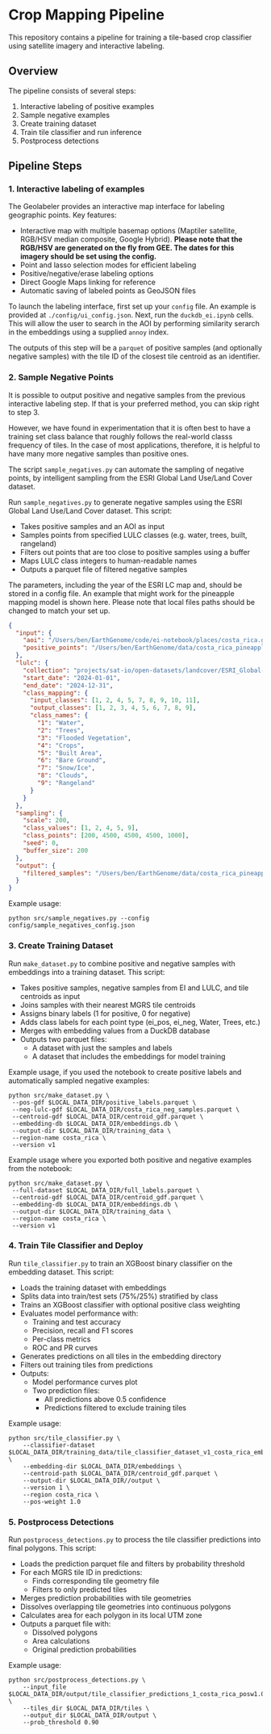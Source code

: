 # Crop Mapping Pipeline

This repository contains a pipeline for training a tile-based crop classifier using satellite imagery and interactive labeling.

## Overview

The pipeline consists of several steps:

1. Interactive labeling of positive examples
2. Sample negative examples
3. Create training dataset
4. Train tile classifier and run inference
5. Postprocess detections

## Pipeline Steps

### 1. Interactive labeling of examples
The Geolabeler provides an interactive map interface for labeling geographic points. Key features:

- Interactive map with multiple basemap options (Maptiler satellite, RGB/HSV median composite, Google Hybrid). **Please note that the RGB/HSV are generated on the fly from GEE. The dates for this imagery should be set using the config.**
- Point and lasso selection modes for efficient labeling
- Positive/negative/erase labeling options
- Direct Google Maps linking for reference
- Automatic saving of labeled points as GeoJSON files

To launch the labeling interface, first set up your `config` file. An example is provided at `./config/ui_config.json`. Next, run the `duckdb_ei.ipynb` cells. This will allow the user to search in the AOI by performing similarity serarch in the embeddings using a supplied `annoy` index.

The outputs of this step will be a `parquet` of positive samples (and optionally negative samples) with the tile ID of the closest tile centroid as an identifier.

### 2. Sample Negative Points

It is possible to output positive and negative samples from the previous interactive labeling step. If that is your preferred method, you can skip right to step 3.

However, we have found in experimentation that it is often best to have a training set class balance that roughly follows the real-world classs frequency of tiles. In the case of most applications, therefore, it is helpful to have many more negative samples than positive ones. 

The script `sample_negatives.py` can automate the sampling of negative points, by intelligent sampling from the ESRI Global Land Use/Land Cover dataset.

Run `sample_negatives.py` to generate negative samples using the ESRI Global Land Use/Land Cover dataset. This script:

- Takes positive samples and an AOI as input
- Samples points from specified LULC classes (e.g. water, trees, built, rangeland)
- Filters out points that are too close to positive samples using a buffer
- Maps LULC class integers to human-readable names
- Outputs a parquet file of filtered negative samples

The parameters, including the year of the ESRI LC map and, should be stored in a config file. An example that might work for the pineapple mapping model is shown here. Please note that local files paths should be changed to match your set up.

```json
{
  "input": {
    "aoi": "/Users/ben/EarthGenome/code/ei-notebook/places/costa_rica.geojson",
    "positive_points": "/Users/ben/EarthGenome/data/costa_rica_pineapple/positive_labels.parquet"
  },
  "lulc": {
    "collection": "projects/sat-io/open-datasets/landcover/ESRI_Global-LULC_10m_TS",
    "start_date": "2024-01-01",
    "end_date": "2024-12-31",
    "class_mapping": {
      "input_classes": [1, 2, 4, 5, 7, 8, 9, 10, 11],
      "output_classes": [1, 2, 3, 4, 5, 6, 7, 8, 9],
      "class_names": {
        "1": "Water",
        "2": "Trees",
        "3": "Flooded Vegetation",
        "4": "Crops",
        "5": "Built Area",
        "6": "Bare Ground",
        "7": "Snow/Ice",
        "8": "Clouds",
        "9": "Rangeland"
      }
    }
  },
  "sampling": {
    "scale": 200,
    "class_values": [1, 2, 4, 5, 9],
    "class_points": [200, 4500, 4500, 4500, 1000],
    "seed": 0,
    "buffer_size": 200
  },
  "output": {
    "filtered_samples": "/Users/ben/EarthGenome/data/costa_rica_pineapple/costa_rica_neg_samples.parquet"
  }
} 
```

Example usage:

```
python src/sample_negatives.py --config config/sample_negatives_config.json
```

### 3. Create Training Dataset

Run `make_dataset.py` to combine positive and negative samples with embeddings into a training dataset. This script:

- Takes positive samples, negative samples from EI and LULC, and tile centroids as input
- Joins samples with their nearest MGRS tile centroids 
- Assigns binary labels (1 for positive, 0 for negative)
- Adds class labels for each point type (ei_pos, ei_neg, Water, Trees, etc.)
- Merges with embedding values from a DuckDB database
- Outputs two parquet files:
  - A dataset with just the samples and labels
  - A dataset that includes the embeddings for model training

Example usage, if you used the notebook to create positive labels and automatically sampled negative examples:
```
python src/make_dataset.py \
 --pos-gdf $LOCAL_DATA_DIR/positive_labels.parquet \
 --neg-lulc-gdf $LOCAL_DATA_DIR/costa_rica_neg_samples.parquet \
 --centroid-gdf $LOCAL_DATA_DIR/centroid_gdf.parquet \
 --embedding-db $LOCAL_DATA_DIR/embeddings.db \
 --output-dir $LOCAL_DATA_DIR/training_data \
 --region-name costa_rica \
 --version v1

```

Example usage where you exported both positive and negative examples from the notebook:
```
python src/make_dataset.py \
 --full-dataset $LOCAL_DATA_DIR/full_labels.parquet \
 --centroid-gdf $LOCAL_DATA_DIR/centroid_gdf.parquet \
 --embedding-db $LOCAL_DATA_DIR/embeddings.db \
 --output-dir $LOCAL_DATA_DIR/training_data \
 --region-name costa_rica \
 --version v1
```

### 4. Train Tile Classifier and Deploy

Run `tile_classifier.py` to train an XGBoost binary classifier on the embedding dataset. This script:

- Loads the training dataset with embeddings
- Splits data into train/test sets (75%/25%) stratified by class
- Trains an XGBoost classifier with optional positive class weighting
- Evaluates model performance with:
  - Training and test accuracy
  - Precision, recall and F1 scores
  - Per-class metrics
  - ROC and PR curves
- Generates predictions on all tiles in the embedding directory
- Filters out training tiles from predictions
- Outputs:
  - Model performance curves plot
  - Two prediction files:
    - All predictions above 0.5 confidence
    - Predictions filtered to exclude training tiles

Example usage:
```
python src/tile_classifier.py \
    --classifier-dataset $LOCAL_DATA_DIR/training_data/tile_classifier_dataset_v1_costa_rica_embeddings.parquet \
    --embedding-dir $LOCAL_DATA_DIR/embeddings \
    --centroid-path $LOCAL_DATA_DIR/centroid_gdf.parquet \
    --output-dir $LOCAL_DATA_DIR//output \
    --version 1 \
    --region costa_rica \
    --pos-weight 1.0

```

### 5. Postprocess Detections

Run `postprocess_detections.py` to process the tile classifier predictions into final polygons. This script:

- Loads the prediction parquet file and filters by probability threshold
- For each MGRS tile ID in predictions:
  - Finds corresponding tile geometry file
  - Filters to only predicted tiles
- Merges prediction probabilities with tile geometries
- Dissolves overlapping tile geometries into continuous polygons
- Calculates area for each polygon in its local UTM zone
- Outputs a parquet file with:
  - Dissolved polygons
  - Area calculations
  - Original prediction probabilities

Example usage:
```
python src/postprocess_detections.py \
    --input_file $LOCAL_DATA_DIR/output/tile_classifier_predictions_1_costa_rica_posw1.0.parquet \
    --tiles_dir $LOCAL_DATA_DIR/tiles \
    --output_dir $LOCAL_DATA_DIR/output \
    --prob_threshold 0.90
```
















